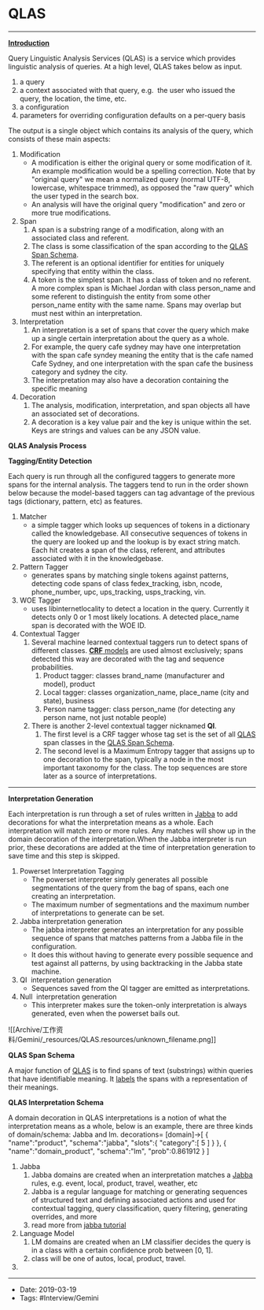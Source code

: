 # QLAS
----

**[Introduction](https://archives.ouroath.com/twiki/twiki.corp.yahoo.com/view/P13nContextual/QlasDocs.html)**

Query Linguistic Analysis Services (QLAS) is a service which provides linguistic analysis of queries. At a high level, QLAS takes below as input.

1.  a query
2.  a context associated with that query, e.g.  the user who issued the query, the location, the time, etc.
3.  a configuration
4.  parameters for overriding configuration defaults on a per-query basis


The output is a single object which contains its analysis of the query, which consists of these main aspects:

1.  Modification
    *   A modification is either the original query or some modification of it. An example modification would be a spelling correction. Note that by "original query" we mean a normalized query (normal UTF-8, lowercase, whitespace trimmed), as opposed the "raw query" which the user typed in the search box.
    *   An analysis will have the original query "modification" and zero or more true modifications.
2.  Span
    1.  A span is a substring range of a modification, along with an associated class and referent.
    2.  The class is some classification of the span according to the [QLAS Span Schema](https://archives.ouroath.com/twiki/twiki.corp.yahoo.com/view/P13nContextual/QLASClassTaxonomy).
    3.  The referent is an optional identifier for entities for uniquely specifying that entity within the class.
    4.  A token is the simplest span. It has a class of token and no referent. A more complex span is Michael Jordan with class person\_name and some referent to distinguish the entity from some other person\_name entity with the same name. Spans may overlap but must nest within an interpretation.
3.  Interpretation
    1.  An interpretation is a set of spans that cover the query which make up a single certain interpretation about the query as a whole.
    2.  For example, the query cafe sydney may have one interpretation with the span cafe syndey meaning the entity that is the cafe named Cafe Sydney, and one interpretation with the span cafe the business category and sydney the city.
    3.  The interpretation may also have a decoration containing the specific meaning
4.  Decoration
    1.  The analysis, modification, interpretation, and span objects all have an associated set of decorations.
    2.  A decoration is a key value pair and the key is unique within the set. Keys are strings and values can be any JSON value.


**QLAS Analysis Process**

**Tagging/Entity Detection**

Each query is run through all the configured taggers to generate more spans for the internal analysis. The taggers tend to run in the order shown below because the model-based taggers can tag advantage of the previous tags (dictionary, pattern, etc) as features.


1.  Matcher
    *   a simple tagger which looks up sequences of tokens in a dictionary called the knowledgebase. All consecutive sequences of tokens in the query are looked up and the lookup is by exact string match. Each hit creates a span of the class, referent, and attributes associated with it in the knowledgebase.
2.  Pattern Tagger
    *   generates spans by matching single tokens against patterns, detecting code spans of class fedex\_tracking, isbn, ncode, phone\_number, upc, ups\_tracking, usps\_tracking, vin.
3.  WOE Tagger
    *   uses libinternetlocality to detect a location in the query. Currently it detects only 0 or 1 most likely locations. A detected place\_name span is decorated with the WOE ID.
4.  Contextual Tagger
    1.  Several machine learned contextual taggers run to detect spans of different classes. [**CRF** models](https://en.wikipedia.org/wiki/Conditional_random_field) are used almost exclusively; spans detected this way are decorated with the tag and sequence probabilities.
        1.  Product tagger: classes brand\_name (manufacturer and model), product
        2.  Local tagger: classes organization\_name, place\_name (city and state), business
        3.  Person name tagger: class person\_name (for detecting any person name, not just notable people)
    2.  There is another 2-level contextual tagger nicknamed **QI**.
        1.  The first level is a CRF tagger whose tag set is the set of all [QLAS](https://archives.ouroath.com/twiki/twiki.corp.yahoo.com/view/P13nContextual/QLAS) span classes in the [QLAS Span Schema](https://archives.ouroath.com/twiki/twiki.corp.yahoo.com/view/P13nContextual/QLASClassTaxonomy).
        2.  The second level is a Maximum Entropy tagger that assigns up to one decoration to the span, typically a node in the most important taxonomy for the class. The top sequences are store later as a source of interpretations.

****
**Interpretation Generation**

Each interpretation is run through a set of rules written in [Jabba](https://archives.ouroath.com/twiki/twiki.corp.yahoo.com/view/P13nContextual/Jabba) to add decorations for what the interpretation means as a whole. Each interpretation will match zero or more rules. Any matches will show up in the domain decoration of the interpretation.When the Jabba interpreter is run prior, these decorations are added at the time of interpretation generation to save time and this step is skipped.


1.  Powerset Interpretation Tagging
    *   The powerset interpreter simply generates all possible segmentations of the query from the bag of spans, each one creating an interpretation.
    *   The maximum number of segmentations and the maximum number of interpretations to generate can be set.
2.  Jabba interpretation generation
    *   The jabba interpreter generates an interpretation for any possible sequence of spans that matches patterns from a Jabba file in the configuration.
    *   It does this without having to generate every possible sequence and test against all patterns, by using backtracking in the Jabba state machine.
3.  QI  interpretation generation
    *   Sequences saved from the QI tagger are emitted as interpretations.
4.  Null  interpretation generation
    *   This interpreter makes sure the token-only interpretation is always generated, even when the powerset bails out.



![[Archive/工作资料/Gemini/_resources/QLAS.resources/unknown_filename.png]]

**QLAS Span Schema**

A major function of [QLAS](https://archives.ouroath.com/twiki/twiki.corp.yahoo.com/view/P13nContextual/QLAS) is to find spans of text (substrings) within queries that have identifiable meaning. It [labels](https://archives.ouroath.com/twiki/twiki.corp.yahoo.com/view/NextGenSearch/KnowledgeDefinitionV2.html) the spans with a representation of their meanings.


**QLAS Interpretation Schema**

A domain decoration in QLAS interpretations is a notion of what the interpretation means as a whole, below is an example, there are three kinds of domain/schema: Jabba and lm.
decorations=
 \[domain\]->\[
 {
 "name":"product",
 "schema":"jabba",
 "slots":{
 "category":\[ 5 \]
 }
 },
 {
 "name":"domain\_product",
 "schema":"lm",
 "prob":0.861912
 }
 \]


1.  Jabba
    1.  Jabba domains are created when an interpretation matches a [Jabba](https://archives.ouroath.com/twiki/twiki.corp.yahoo.com/view/P13nContextual/Jabba) rules, e.g. event, local, product, travel, weather, etc
    2.  Jabba is a regular language for matching or generating sequences of structured text and defining associated actions and used for contextual tagging, query classification, query filtering, generating overrides, and more
    3.  read more from [jabba tutorial](https://archives.ouroath.com/twiki/twiki.corp.yahoo.com/view/P13nContextual/JabbaTutorial.html)
2.  Language Model
    1.  LM domains are created when an LM classifier decides the query is in a class with a certain confidence prob between \[0, 1\].
    2.  class will be one of autos, local, product, travel.
3.  





----

- Date: 2019-03-19
- Tags: #Interview/Gemini 



